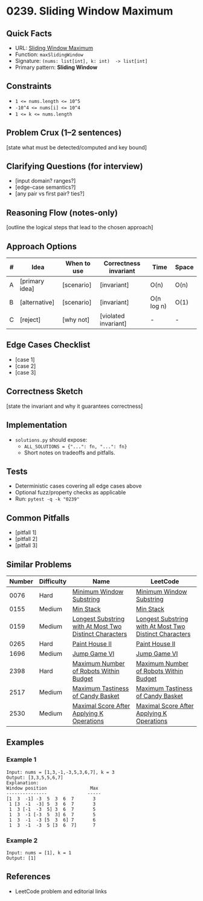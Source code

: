 # 0239. Sliding Window Maximum

## Quick Facts

- URL: [Sliding Window Maximum](https://leetcode.com/problems/sliding-window-maximum/)
- Function: `maxSlidingWindow`
- Signature: `(nums: list[int], k: int)  -> list[int]`
- Primary pattern: **Sliding Window**

## Constraints

- `1 <= nums.length <= 10^5`
- `-10^4 <= nums[i] <= 10^4`
- `1 <= k <= nums.length`

## Problem Crux (1–2 sentences)

[state what must be detected/computed and key bound]

## Clarifying Questions (for interview)

- [input domain? ranges?]
- [edge-case semantics?]
- [any pair vs first pair? ties?]

## Reasoning Flow (notes-only)

[outline the logical steps that lead to the chosen approach]

## Approach Options

| #   | Idea           | When to use | Correctness invariant | Time       | Space |
| --- | -------------- | ----------- | --------------------- | ---------- | ----- |
| A   | [primary idea] | [scenario]  | [invariant]           | O(n)       | O(n)  |
| B   | [alternative]  | [scenario]  | [invariant]           | O(n log n) | O(1)  |
| C   | [reject]       | [why not]   | [violated invariant]  | -          | -     |

## Edge Cases Checklist

- [case 1]
- [case 2]
- [case 3]

## Correctness Sketch

[state the invariant and why it guarantees correctness]

## Implementation

- `solutions.py` should expose:
    - `ALL_SOLUTIONS = {"...": fn, "...": fn}`
    - Short notes on tradeoffs and pitfalls.

## Tests

- Deterministic cases covering all edge cases above
- Optional fuzz/property checks as applicable
- Run: `pytest -q -k "0239"`

## Common Pitfalls

- [pitfall 1]
- [pitfall 2]
- [pitfall 3]

## Similar Problems

| Number | Difficulty | Name                                                                                                                               | LeetCode                                                                                                                                        |
| ------ | ---------- | ---------------------------------------------------------------------------------------------------------------------------------- | ----------------------------------------------------------------------------------------------------------------------------------------------- |
| 0076   | Hard       | [Minimum Window Substring](../0076-minimum-window-substring/readme.md)                                                             | [Minimum Window Substring](https://leetcode.com/problems/minimum-window-substring/)                                                             |
| 0155   | Medium     | [Min Stack](../0155-min-stack/readme.md)                                                                                           | [Min Stack](https://leetcode.com/problems/min-stack/)                                                                                           |
| 0159   | Medium     | [Longest Substring with At Most Two Distinct Characters](../0159-longest-substring-with-at-most-two-distinct-characters/readme.md) | [Longest Substring with At Most Two Distinct Characters](https://leetcode.com/problems/longest-substring-with-at-most-two-distinct-characters/) |
| 0265   | Hard       | [Paint House II](../0265-paint-house-ii/readme.md)                                                                                 | [Paint House II](https://leetcode.com/problems/paint-house-ii/)                                                                                 |
| 1696   | Medium     | [Jump Game VI](../1696-jump-game-vi/readme.md)                                                                                     | [Jump Game VI](https://leetcode.com/problems/jump-game-vi/)                                                                                     |
| 2398   | Hard       | [Maximum Number of Robots Within Budget](../2398-maximum-number-of-robots-within-budget/readme.md)                                 | [Maximum Number of Robots Within Budget](https://leetcode.com/problems/maximum-number-of-robots-within-budget/)                                 |
| 2517   | Medium     | [Maximum Tastiness of Candy Basket](../2517-maximum-tastiness-of-candy-basket/readme.md)                                           | [Maximum Tastiness of Candy Basket](https://leetcode.com/problems/maximum-tastiness-of-candy-basket/)                                           |
| 2530   | Medium     | [Maximal Score After Applying K Operations](../2530-maximal-score-after-applying-k-operations/readme.md)                           | [Maximal Score After Applying K Operations](https://leetcode.com/problems/maximal-score-after-applying-k-operations/)                           |

## Examples

### Example 1

```text
Input: nums = [1,3,-1,-3,5,3,6,7], k = 3
Output: [3,3,5,5,6,7]
Explanation:
Window position                Max
---------------               -----
[1  3  -1] -3  5  3  6  7       3
 1 [3  -1  -3] 5  3  6  7       3
 1  3 [-1  -3  5] 3  6  7       5
 1  3  -1 [-3  5  3] 6  7       5
 1  3  -1  -3 [5  3  6] 7       6
 1  3  -1  -3  5 [3  6  7]      7
```

### Example 2

```text
Input: nums = [1], k = 1
Output: [1]
```

## References

- LeetCode problem and editorial links
